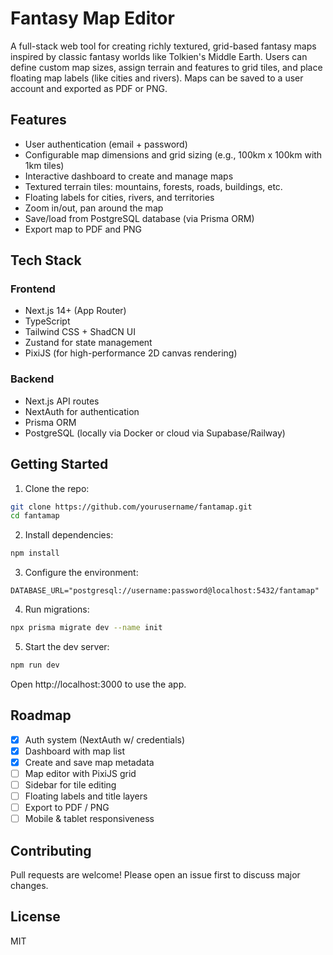 # Fantasy Map Editor

A full-stack web tool for creating richly textured, grid-based fantasy maps inspired by classic fantasy worlds like Tolkien's Middle Earth. Users can define custom map sizes, assign terrain and features to grid tiles, and place floating map labels (like cities and rivers). Maps can be saved to a user account and exported as PDF or PNG.

## Features

- User authentication (email + password) 
- Configurable map dimensions and grid sizing (e.g., 100km x 100km with 1km tiles)
- Interactive dashboard to create and manage maps
- Textured terrain tiles: mountains, forests, roads, buildings, etc.
- Floating labels for cities, rivers, and territories
- Zoom in/out, pan around the map
- Save/load from PostgreSQL database (via Prisma ORM)
- Export map to PDF and PNG

## Tech Stack

### Frontend
- Next.js 14+ (App Router)
- TypeScript
- Tailwind CSS + ShadCN UI
- Zustand for state management
- PixiJS (for high-performance 2D canvas rendering)

### Backend
- Next.js API routes
- NextAuth for authentication
- Prisma ORM
- PostgreSQL (locally via Docker or cloud via Supabase/Railway)

## Getting Started

1. Clone the repo:

```bash
git clone https://github.com/yourusername/fantamap.git
cd fantamap
```

2. Install dependencies:
```bash
npm install
```

3. Configure the environment:
```env
DATABASE_URL="postgresql://username:password@localhost:5432/fantamap"
```

4. Run migrations:
```bash
npx prisma migrate dev --name init
```

5. Start the dev server:
```bash
npm run dev
```

Open http://localhost:3000 to use the app.

## Roadmap

- [x] Auth system (NextAuth w/ credentials)
- [x] Dashboard with map list
- [x] Create and save map metadata
- [ ] Map editor with PixiJS grid
- [ ] Sidebar for tile editing
- [ ] Floating labels and title layers
- [ ] Export to PDF / PNG
- [ ] Mobile & tablet responsiveness

## Contributing

Pull requests are welcome! Please open an issue first to discuss major changes.

## License

MIT